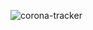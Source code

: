 ![corona-tracker](https://user-images.githubusercontent.com/37670060/90543355-30a10800-e1a3-11ea-86dc-4b2583ba155c.gif)
